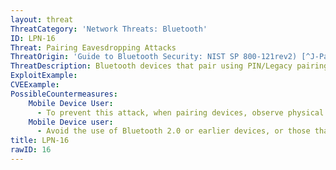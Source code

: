 ```yaml
---
layout: threat
ThreatCategory: 'Network Threats: Bluetooth'
ID: LPN-16
Threat: Pairing Eavesdropping Attacks
ThreatOrigin: 'Guide to Bluetooth Security: NIST SP 800-121rev2) [^J-Padgette-1]'
ThreatDescription: Bluetooth devices that pair using PIN/Legacy pairing (Bluetooth 2.0 and earlier) or low energy Legacy Pairing are vulnerable to eavesdropping. If an attacker can capture all pairing frames, the secret keys can be determined given enough time, facilitating device tracking, impersonation, and the decryption of data transmitted between devices for which secret keys are known.
ExploitExample:
CVEExample:
PossibleCountermeasures:
    Mobile Device User:
      - To prevent this attack, when pairing devices, observe physical security, such as pairing devices in a secure location outside of which, the ability of an attacker to intercept Bluetooth messages is remote.
    Mobile Device user:
      - Avoid the use of Bluetooth 2.0 or earlier devices, or those that only support Legacy Pairing.
title: LPN-16
rawID: 16
---
```

